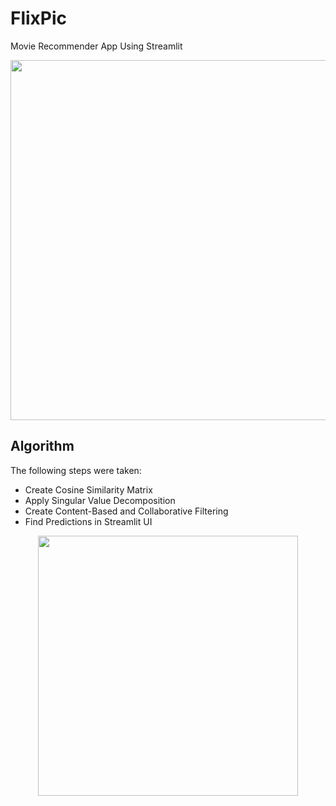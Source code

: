 # FlixPic
Movie Recommender App Using Streamlit

<p align="center">
  <img style="width:36rem; height:auto" src="https://i.ibb.co/K0GJV8g/img1.png"/>
</p>

<h2>Algorithm</h2>

<p>The following steps were taken:</p>
<ul>
  <li>Create Cosine Similarity Matrix</li>
  <li>Apply Singular Value Decomposition</li>
  <li>Create Content-Based and Collaborative Filtering</li>
  <li>Find Predictions in Streamlit UI</li>
</ul>

<p align="center">
  <img style="width:26rem; height:auto" src="https://i.ibb.co/HhyzJhy/img2.png/">
</p>
